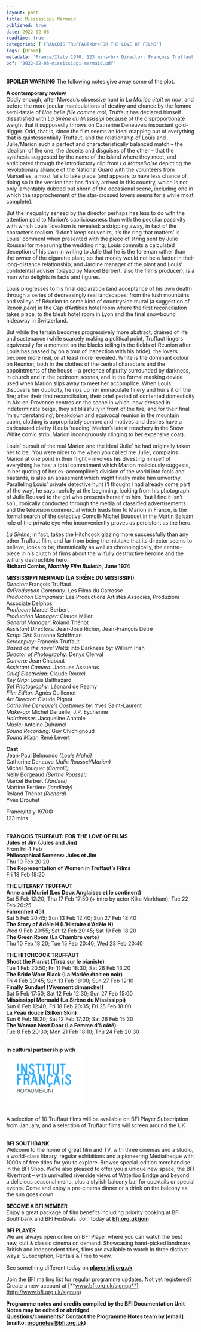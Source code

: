 ```yaml
---
layout: post
title: Mississippi Mermaid
published: true
date: 2022-02-06
readtime: true
categories: ['FRANÇOIS TRUFFAUT<br>FOR THE LOVE OF FILMS']
tags: [Drama]
metadata: 'France/Italy 1970, 123 mins<br> Director: François Truffaut'
pdf: '2022-02-06-mississippi-mermaid.pdf'
---
```


**SPOILER WARNING** The following notes give away some of the plot.

**A contemporary review**<br>
Oddly enough, after Moreau’s obsessive hunt in _La Mariée était en noir_, and before the more jocular manipulations of destiny and chance by the femme semi-fatale of _Une belle fille comme moi_, Truffaut has declared himself dissatisfied with _La Sirène du Mississipi_ because of the disproportionate weight that it supposedly throws on Catherine Deneuve’s insouciant gold-digger. Odd, that is, since the film seems an ideal mapping out of everything that is quintessentially Truffaut, and the relationship of Louis and Julie/Marion such a perfect and characteristically balanced match – the idealism of the one, the deceits and disguises of the other – that the synthesis suggested by the name of the island where they meet, and anticipated through the introductory clip from _La Marseillaise_ depicting the revolutionary alliance of the National Guard with the volunteers from Marseilles, almost fails to take place (and appears to have less chance of doing so in the version that has finally arrived in this country, which is not only lamentably dubbed but shorn of the occasional scene, including one in which the rapprochement of the star-crossed lovers seems for a while most complete).

But the inequality sensed by the director perhaps has less to do with the attention paid to Marion’s capriciousness than with the peculiar passivity with which Louis’ idealism is revealed: a stripping away, in fact of the character’s realism. ‘I don’t keep souvenirs, it’s the ring that matters’ is Louis’ comment when presented with the piece of string sent by Julie Roussel for measuring the wedding ring; Louis commits a calculated deception of his own in writing to Julie that he is the foreman rather than the owner of the cigarette plant, so that money would not be a factor in their long-distance relationship; and Jardine manager of the plant and Louis’ confidential adviser (played by Marcel Berbert, also the film’s producer), is a man who delights in facts and figures.

Louis progresses to his final declaration (and acceptance of his own death) through a series of decreasingly real landscapes: from the lush mountains and valleys of Réunion to some kind of countryside mural (a suggestion of Renoir _père_) in the Cap d’Antibes hotel room where the first reconciliation takes place, to the bleak hotel room in Lyon and the final snowbound hideaway in Switzerland.

But while the terrain becomes progressively more abstract, drained of life and sustenance (while scarcely making a political point, Truffaut lingers equivocally for a moment on the blacks toiling in the fields of Réunion after Louis has passed by on a tour of inspection with his bride), the lovers become more real, or at least more revealed. White is the dominant colour on Réunion, both in the clothes of the central characters and the appointments of the house – a pretence of purity surrounded by darkness, in church and in the bedroom scenes, and in the formal masking device used when Marion slips away to meet her accomplice. When Louis discovers her duplicity, he rips up her immaculate finery and hurls it on the fire; after their first reconciliation, their brief period of contented domesticity in Aix-en-Provence centres on the scene in which, now dressed in indeterminate beige, they sit blissfully in front of the fire; and for their final ‘misunderstanding’, breakdown and equivocal reunion in the mountain cabin, clothing is appropriately sombre and motives and desires have a caricatured clarity (Louis ‘reading’ Marion’s latest treachery in the Snow White comic strip; Marion incongruously clinging to her expensive coat).

Louis’ pursuit of the real Marion and the ideal ‘Julie’ he had originally taken her to be: ‘You were nicer to me when you called me Julie’, complains Marion at one point in their flight – involves his divesting himself of everything he has; a total commitment which Marion maliciously suggests, in her quoting of her ex-accomplice’s division of the world into fools and bastards, is also an abasement which might finally make him unworthy. Paralleling Louis’ private detective hunt (‘I thought I had already come part of the way’, he says ruefully at the beginning, looking from his photograph of Julie Roussel to the girl who presents herself to him, ‘but I find it isn’t so’), ironically conducted through the media of classified advertisements and the television commercial which leads him to Marion in France, is the formal search of the detective Comolli-Michel Bouquet in the Martin Balsam role of the private eye who inconveniently proves as persistent as the hero.

_La Sirène_, in fact, takes the Hitchcock glazing more successfully than any other Truffaut film, and far from being the mistake that its director seems to believe, looks to be, thematically as well as chronologically, the centre-piece in his clutch of films about the wilfully destructive heroine and the wilfully destructible hero.<br>
**Richard Combs, _Monthly Film Bulletin_, June 1974**<br>

**MISSISSIPPI MERMAID (LA SIRÈNE DU MISSISSIPI)**<br>
_Director:_ François Truffaut<br>
_©/Production Company:_ Les Films du Carrosse<br>
_Production Companies:_ Les Productions Artistes Associés, Produzioni Associate Delphos<br>
_Producer:_ Marcel Berbert<br>
_Production Manager:_ Claude Miller<br>
_General Manager:_ Roland Thénot<br>
_Assistant Directors:_ Jean-José Richer, Jean-François Detré<br>
_Script Girl:_ Suzanne Schiffman<br>
_Screenplay:_ François Truffaut<br>
_Based on the novel_ Waltz into Darkness _by:_ William Irish<br>
_Director of Photography:_ Denys Clerval<br>
_Camera:_ Jean Chiabaut<br>
_Assistant Camera:_ Jacques Assuérus<br>
_Chief Electrician:_ Claude Rouxel<br>
_Key Grip:_ Louis Balthazard<br>
_Set Photography:_ Léonard de Reamy<br>
_Film Editor:_ Agnès Guillemot<br>
_Art Director:_ Claude Pignot<br>
_Catherine Deneuve’s Costumes by:_ Yves Saint-Laurent<br>
_Make-up:_ Michel Deruelle, J.P. Eychenne<br>
_Hairdresser:_ Jacqueline Anatole<br>
_Music:_ Antoine Duhamel<br>
_Sound Recording:_ Guy Chichignoud<br>
_Sound Mixer:_ René Levert<br>

**Cast**<br>
Jean-Paul Belmondo _(Louis Mahé)_<br>
Catherine Deneuve _(Julie Roussel/Marion)_<br>
Michel Bouquet _(Comolli)_<br>
Nelly Borgeaud _(Berthe Roussel)_<br>
Marcel Berbert _(Jardine)_<br>
Martine Ferrière _(landlady)_<br>
Roland Thénot _(Richard)_<br>
Yves Drouhet<br>

France/Italy 1970©<br>
123 mins<br>
<br>

**FRANÇOIS TRUFFAUT: FOR THE LOVE OF FILMS**<br>
**Jules et Jim (Jules and Jim)**<br>
From Fri 4 Feb<br>
**Philosophical Screens: Jules et Jim**<br>
Thu 10 Feb 20:20<br>
**The Representation of Women in Truffaut’s Films**<br>
Fri 18 Feb 18:20<br>

**THE LITERARY TRUFFAUT**<br>
**Anne and Muriel (Les Deux Anglaises et le continent)**<br>
Sat 5 Feb 12:20; Thu 17 Feb 17:50 (+ intro by actor Kika Markham); Tue 22 Feb 20:25<br>
**Fahrenheit 451**<br>
Sat 5 Feb 20:45; Sun 13 Feb 12:40; Sun 27 Feb 18:40<br>
**The Story of Adèle H (L’Histoire d’Adèle H)**<br>
Wed 9 Feb 20:55; Sat 12 Feb 20:45; Sat 19 Feb 18:20<br>
**The Green Room (La Chambre verte)**<br>
Thu 10 Feb 18:20; Tue 15 Feb 20:40; Wed 23 Feb 20:40<br>

**THE HITCHCOCK TRUFFAUT**<br>
**Shoot the Pianist (Tirez sur le pianiste)**<br>
Tue 1 Feb 20:50; Fri 11 Feb 18:30; Sat 26 Feb 13:20<br>
**The Bride Wore Black (La Mariée était en noir)**<br>
Fri 4 Feb 20:45; Sun 13 Feb 18:00; Sun 27 Feb 12:10<br>
**Finally Sunday! (Vivement dimanche!)**<br>
Sat 5 Feb 17:50; Sat 12 Feb 12:30; Sun 27 Feb 15:00<br>
**Mississippi Mermaid (La Sirène du Mississippi)**<br>
Sun 6 Feb 12:40; Fri 18 Feb 20:35; Fri 25 Feb 18:00<br>
**La Peau douce (Silken Skin)**<br>
Sun 6 Feb 18:20; Sat 12 Feb 17:20; Sat 26 Feb 15:30<br>
**The Woman Next Door (La Femme d’à côté)**<br>
Tue 8 Feb 20:30; Mon 21 Feb 18:10; Thu 24 Feb 20:30<br>
<br>

**In cultural partnership with**  
<img style="float: left;" src="/img/institut-francais.jpg" width="40%" height="40%">
<br><br><br><br><br><br><br><br><br>

A selection of 10 Truffaut films will be available on BFI Player Subscription from January, and a selection of Truffaut films will screen around the UK<br>
<br>

**BFI SOUTHBANK**  
Welcome to the home of great film and TV, with three cinemas and a studio, a world-class library, regular exhibitions and a pioneering Mediatheque with 1000s of free titles for you to explore. Browse special-edition merchandise in the BFI Shop. We’re also pleased to offer you a unique new space, the BFI Riverfront – with unrivalled riverside views of Waterloo Bridge and beyond, a delicious seasonal menu, plus a stylish balcony bar for cocktails or special events. Come and enjoy a pre-cinema dinner or a drink on the balcony as the sun goes down.  

**BECOME A BFI MEMBER**  
Enjoy a great package of film benefits including priority booking at BFI Southbank and BFI Festivals. Join today at [**bfi.org.uk/join**](http://www.bfi.org.uk/join)  

**BFI PLAYER**  
 We are always open online on BFI Player where you can watch the best new, cult &amp; classic cinema on demand. Showcasing hand-picked landmark British and independent titles, films are available to watch in three distinct ways: Subscription, Rentals &amp; Free to view.  

See something different today on [**player.bfi.org.uk**](https://player.bfi.org.uk)  

Join the BFI mailing list for regular programme updates. Not yet registered? Create a new account at [**www.bfi.org.uk/signup**](http://www.bfi.org.uk/signup)

**Programme notes and credits compiled by the BFI Documentation Unit  
Notes may be edited or abridged  
Questions/comments? Contact the Programme Notes team by [email](mailto: prognotes@bfi.org.uk)**

